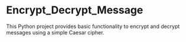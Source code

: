 # Encrypt_Decrypt_Message
This Python project provides basic functionality to encrypt and decrypt messages using a simple Caesar cipher.
